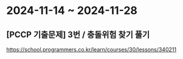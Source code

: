 
# 2024-11-14 ~ 2024-11-28

## [PCCP 기출문제] 3번 / 충돌위험 찾기 풀기

https://school.programmers.co.kr/learn/courses/30/lessons/340211

